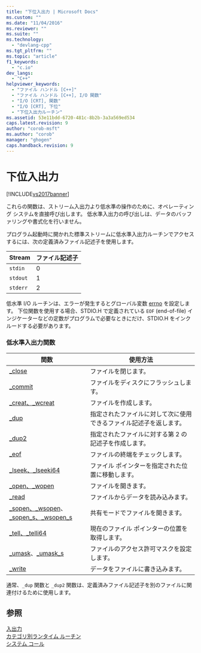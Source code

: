 ```yaml
---
title: "下位入出力 | Microsoft Docs"
ms.custom: ""
ms.date: "11/04/2016"
ms.reviewer: ""
ms.suite: ""
ms.technology: 
  - "devlang-cpp"
ms.tgt_pltfrm: ""
ms.topic: "article"
f1_keywords: 
  - "c.io"
dev_langs: 
  - "C++"
helpviewer_keywords: 
  - "ファイル ハンドル [C++]"
  - "ファイル ハンドル [C++], I/O 関数"
  - "I/O [CRT], 関数"
  - "I/O [CRT], 下位"
  - "下位入出力ルーチン"
ms.assetid: 53e11bdd-6720-481c-8b2b-3a3a569ed534
caps.latest.revision: 9
author: "corob-msft"
ms.author: "corob"
manager: "ghogen"
caps.handback.revision: 9
---
```

# 下位入出力
[!INCLUDE[vs2017banner](../assembler/inline/includes/vs2017banner.md)]

これらの関数は、ストリーム入出力より低水準の操作のために、オペレーティング システムを直接呼び出します。  低水準入出力の呼び出しは、データのバッファリングや書式化を行いません。  
  
 プログラム起動時に開かれた標準ストリームに低水準入出力ルーチンでアクセスするには、次の定義済みファイル記述子を使用します。  
  
|Stream|ファイル記述子|  
|------------|-------------|  
|`stdin`|0|  
|`stdout`|1|  
|`stderr`|2|  
  
 低水準 I\/O ルーチンは、エラーが発生するとグローバル変数 [errno](../Topic/errno,%20_doserrno,%20_sys_errlist,%20and%20_sys_nerr.md) を設定します。  下位関数を使用する場合、STDIO.H で定義されている `EOF` \(end\-of\-file\) インジケーターなどの定数がプログラムで必要なときにだけ、STDIO.H をインクルードする必要があります。  
  
### 低水準入出力関数  
  
|関数|使用方法|  
|--------|----------|  
|[\_close](../Topic/_close.md)|ファイルを閉じます。|  
|[\_commit](../c-runtime-library/reference/commit.md)|ファイルをディスクにフラッシュします。|  
|[\_creat、\_wcreat](../c-runtime-library/reference/creat-wcreat.md)|ファイルを作成します。|  
|[\_dup](../c-runtime-library/reference/dup-dup2.md)|指定されたファイルに対して次に使用できるファイル記述子を返します。|  
|[\_dup2](../c-runtime-library/reference/dup-dup2.md)|指定されたファイルに対する第 2 の記述子を作成します。|  
|[\_eof](../c-runtime-library/reference/eof.md)|ファイルの終端をチェックします。|  
|[\_lseek、\_lseeki64](../c-runtime-library/reference/lseek-lseeki64.md)|ファイル ポインターを指定された位置に移動します。|  
|[\_open、\_wopen](../c-runtime-library/reference/open-wopen.md)|ファイルを開きます。|  
|[\_read](../Topic/_read.md)|ファイルからデータを読み込みます。|  
|[\_sopen、\_wsopen](../c-runtime-library/reference/sopen-wsopen.md)、[\_sopen\_s、\_wsopen\_s](../c-runtime-library/reference/sopen-s-wsopen-s.md)|共有モードでファイルを開きます。|  
|[\_tell、\_telli64](../c-runtime-library/reference/tell-telli64.md)|現在のファイル ポインターの位置を取得します。|  
|[\_umask](../c-runtime-library/reference/umask.md)、[\_umask\_s](../Topic/_umask_s.md)|ファイルのアクセス許可マスクを設定します。|  
|[\_write](../c-runtime-library/reference/write.md)|データをファイルに書き込みます。|  
  
 通常、`_dup` 関数と `_dup2` 関数は、定義済みファイル記述子を別のファイルに関連付けるために使用します。  
  
## 参照  
 [入出力](../Topic/Input%20and%20Output.md)   
 [カテゴリ別ランタイム ルーチン](../c-runtime-library/run-time-routines-by-category.md)   
 [システム コール](../Topic/System%20Calls.md)